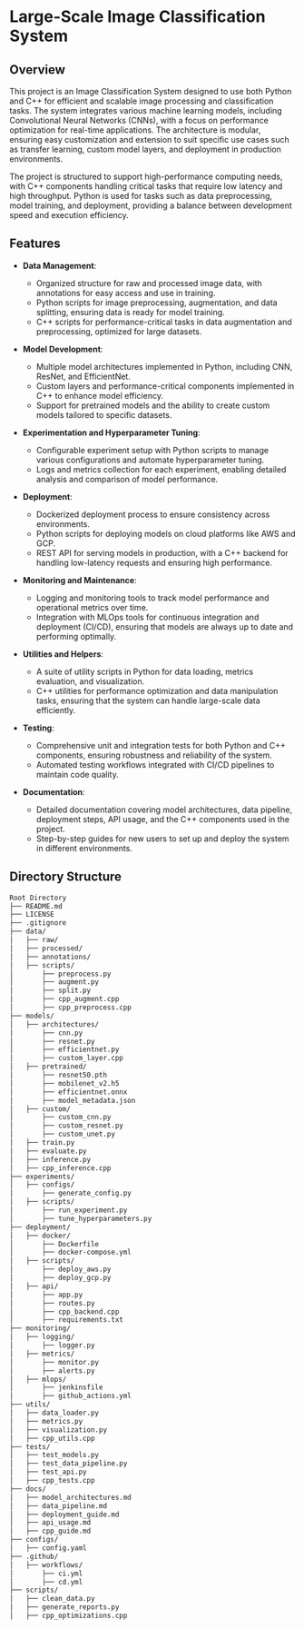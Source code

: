 # Large-Scale Image Classification System

## Overview

This project is an Image Classification System designed to use both Python and C++ for efficient and scalable image processing and classification tasks. The system integrates various machine learning models, including Convolutional Neural Networks (CNNs), with a focus on performance optimization for real-time applications. The architecture is modular, ensuring easy customization and extension to suit specific use cases such as transfer learning, custom model layers, and deployment in production environments.

The project is structured to support high-performance computing needs, with C++ components handling critical tasks that require low latency and high throughput. Python is used for tasks such as data preprocessing, model training, and deployment, providing a balance between development speed and execution efficiency.

## Features

- **Data Management**:
  - Organized structure for raw and processed image data, with annotations for easy access and use in training.
  - Python scripts for image preprocessing, augmentation, and data splitting, ensuring data is ready for model training.
  - C++ scripts for performance-critical tasks in data augmentation and preprocessing, optimized for large datasets.

- **Model Development**:
  - Multiple model architectures implemented in Python, including CNN, ResNet, and EfficientNet.
  - Custom layers and performance-critical components implemented in C++ to enhance model efficiency.
  - Support for pretrained models and the ability to create custom models tailored to specific datasets.

- **Experimentation and Hyperparameter Tuning**:
  - Configurable experiment setup with Python scripts to manage various configurations and automate hyperparameter tuning.
  - Logs and metrics collection for each experiment, enabling detailed analysis and comparison of model performance.

- **Deployment**:
  - Dockerized deployment process to ensure consistency across environments.
  - Python scripts for deploying models on cloud platforms like AWS and GCP.
  - REST API for serving models in production, with a C++ backend for handling low-latency requests and ensuring high performance.

- **Monitoring and Maintenance**:
  - Logging and monitoring tools to track model performance and operational metrics over time.
  - Integration with MLOps tools for continuous integration and deployment (CI/CD), ensuring that models are always up to date and performing optimally.

- **Utilities and Helpers**:
  - A suite of utility scripts in Python for data loading, metrics evaluation, and visualization.
  - C++ utilities for performance optimization and data manipulation tasks, ensuring that the system can handle large-scale data efficiently.

- **Testing**:
  - Comprehensive unit and integration tests for both Python and C++ components, ensuring robustness and reliability of the system.
  - Automated testing workflows integrated with CI/CD pipelines to maintain code quality.

- **Documentation**:
  - Detailed documentation covering model architectures, data pipeline, deployment steps, API usage, and the C++ components used in the project.
  - Step-by-step guides for new users to set up and deploy the system in different environments.

## Directory Structure
```bash
Root Directory
├── README.md
├── LICENSE
├── .gitignore
├── data/
│   ├── raw/
│   ├── processed/
│   ├── annotations/
│   ├── scripts/
│       ├── preprocess.py
│       ├── augment.py
│       ├── split.py
│       ├── cpp_augment.cpp
│       ├── cpp_preprocess.cpp
├── models/
│   ├── architectures/
│       ├── cnn.py
│       ├── resnet.py
│       ├── efficientnet.py
│       ├── custom_layer.cpp
│   ├── pretrained/
│       ├── resnet50.pth
│       ├── mobilenet_v2.h5
│       ├── efficientnet.onnx
│       ├── model_metadata.json
│   ├── custom/
│       ├── custom_cnn.py
│       ├── custom_resnet.py
│       ├── custom_unet.py
│   ├── train.py
│   ├── evaluate.py
│   ├── inference.py
│   ├── cpp_inference.cpp
├── experiments/
│   ├── configs/
│       ├── generate_config.py
│   ├── scripts/
│       ├── run_experiment.py
│       ├── tune_hyperparameters.py
├── deployment/
│   ├── docker/
│       ├── Dockerfile
│       ├── docker-compose.yml
│   ├── scripts/
│       ├── deploy_aws.py
│       ├── deploy_gcp.py
│   ├── api/
│       ├── app.py
│       ├── routes.py
│       ├── cpp_backend.cpp
│       ├── requirements.txt
├── monitoring/
│   ├── logging/
│       ├── logger.py
│   ├── metrics/
│       ├── monitor.py
│       ├── alerts.py
│   ├── mlops/
│       ├── jenkinsfile
│       ├── github_actions.yml
├── utils/
│   ├── data_loader.py
│   ├── metrics.py
│   ├── visualization.py
│   ├── cpp_utils.cpp
├── tests/
│   ├── test_models.py
│   ├── test_data_pipeline.py
│   ├── test_api.py
│   ├── cpp_tests.cpp
├── docs/
│   ├── model_architectures.md
│   ├── data_pipeline.md
│   ├── deployment_guide.md
│   ├── api_usage.md
│   ├── cpp_guide.md
├── configs/
│   ├── config.yaml
├── .github/
│   ├── workflows/
│       ├── ci.yml
│       ├── cd.yml
├── scripts/
│   ├── clean_data.py
│   ├── generate_reports.py
│   ├── cpp_optimizations.cpp